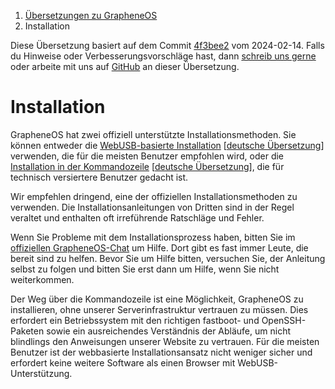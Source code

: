<nav aria-label="breadcrumb">
	<ol class="breadcrumb">
		<li class="breadcrumb-item"><a href="grapheneos-preface.html">Übersetzungen zu GrapheneOS</a></li>
		<li class="breadcrumb-item active" aria-current="page">Installation</li>
	</ol>
</nav>

<div class="alert alert-primary">
	Diese Übersetzung basiert auf dem Commit <a href="https://github.com/GrapheneOS/grapheneos.org/blob/4f3bee20cda71458d60985b3713028a7d6460b9e/static/install/index.html">4f3bee2</a> vom 2024-02-14. Falls du Hinweise oder Verbesserungsvorschläge hast, dann <a href="contact.html">schreib uns gerne</a> oder arbeite mit uns auf <a href="https://github.com/dys2p/websites/blob/main/dys2p.com/grapheneos-install/de.md">GitHub</a> an dieser Übersetzung.
</div>

<!--
Copyright © 2014-2023 GrapheneOS

Permission is hereby granted, free of charge, to any person obtaining a copy
of this software and associated documentation files (the "Software"), to deal
in the Software without restriction, including without limitation the rights
to use, copy, modify, merge, publish, distribute, sublicense, and/or sell
copies of the Software, and to permit persons to whom the Software is
furnished to do so, subject to the following conditions:

The above copyright notice and this permission notice shall be included in
all copies or substantial portions of the Software.

THE SOFTWARE IS PROVIDED "AS IS", WITHOUT WARRANTY OF ANY KIND, EXPRESS OR
IMPLIED, INCLUDING BUT NOT LIMITED TO THE WARRANTIES OF MERCHANTABILITY,
FITNESS FOR A PARTICULAR PURPOSE AND NONINFRINGEMENT. IN NO EVENT SHALL THE
AUTHORS OR COPYRIGHT HOLDERS BE LIABLE FOR ANY CLAIM, DAMAGES OR OTHER
LIABILITY, WHETHER IN AN ACTION OF CONTRACT, TORT OR OTHERWISE, ARISING FROM,
OUT OF OR IN CONNECTION WITH THE SOFTWARE OR THE USE OR OTHER DEALINGS IN
THE SOFTWARE.
-->

<h1 id="install">Installation</h1>

GrapheneOS hat zwei offiziell unterstützte Installationsmethoden. Sie können entweder die [WebUSB-basierte Installation](https://grapheneos.org/install/web) [[deutsche Übersetzung](grapheneos-install-web.html)] verwenden, die für die meisten Benutzer empfohlen wird, oder die [Installation in der Kommandozeile](https://grapheneos.org/install/cli) [[deutsche Übersetzung](grapheneos-install-cli.html)], die für technisch versiertere Benutzer gedacht ist.

Wir empfehlen dringend, eine der offiziellen Installationsmethoden zu verwenden. Die Installationsanleitungen von Dritten sind in der Regel veraltet und enthalten oft irreführende Ratschläge und Fehler.

Wenn Sie Probleme mit dem Installationsprozess haben, bitten Sie im [offiziellen GrapheneOS-Chat](https://grapheneos.org/contact#community) um Hilfe. Dort gibt es fast immer Leute, die bereit sind zu helfen. Bevor Sie um Hilfe bitten, versuchen Sie, der Anleitung selbst zu folgen und bitten Sie erst dann um Hilfe, wenn Sie nicht weiterkommen.

Der Weg über die Kommandozeile ist eine Möglichkeit, GrapheneOS zu installieren, ohne unserer Serverinfrastruktur vertrauen zu müssen. Dies erfordert ein Betriebssystem mit den richtigen fastboot- und OpenSSH-Paketen sowie ein ausreichendes Verständnis der Abläufe, um nicht blindlings den Anweisungen unserer Website zu vertrauen. Für die meisten Benutzer ist der webbasierte Installationsansatz nicht weniger sicher und erfordert keine weitere Software als einen Browser mit WebUSB-Unterstützung.
